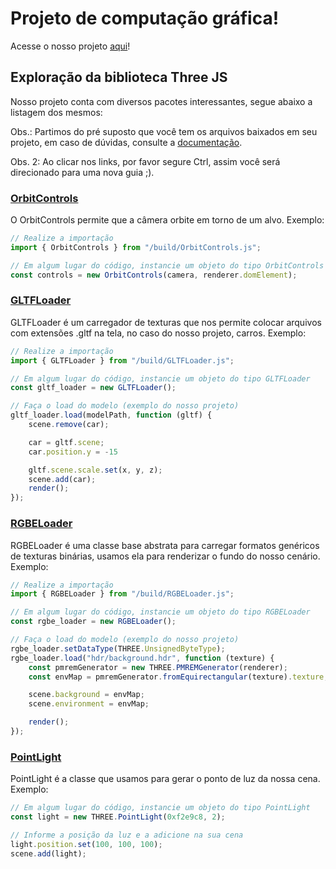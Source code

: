 # Projeto de computação gráfica!

Acesse o nosso projeto [aqui](https://flaviotech.github.io/projeto_computacao_grafica/)!

## Exploração da biblioteca Three JS
Nosso projeto conta com diversos pacotes interessantes, segue abaixo a listagem dos mesmos:

Obs.: Partimos do pré suposto que você tem os arquivos baixados em seu projeto, em caso de dúvidas,
consulte a [documentação](https://threejs.org/docs/index.html#manual/en/introduction/Creating-a-scene).

Obs. 2: Ao clicar nos links, por favor segure Ctrl, assim você será direcionado para uma nova guia ;).

### [OrbitControls](https://threejs.org/docs/#examples/en/controls/OrbitControls)
O OrbitControls permite que a câmera orbite em torno de um alvo.
Exemplo:
```js
// Realize a importação
import { OrbitControls } from "/build/OrbitControls.js";

// Em algum lugar do código, instancie um objeto do tipo OrbitControls
const controls = new OrbitControls(camera, renderer.domElement);
```


### [GLTFLoader](https://threejs.org/docs/#examples/en/loaders/GLTFLoader)
GLTFLoader é um carregador de texturas que nos permite colocar arquivos
com extensões .gltf na tela, no caso do nosso projeto, carros.
Exemplo:
```js
// Realize a importação
import { GLTFLoader } from "/build/GLTFLoader.js";

// Em algum lugar do código, instancie um objeto do tipo GLTFLoader
const gltf_loader = new GLTFLoader();

// Faça o load do modelo (exemplo do nosso projeto)
gltf_loader.load(modelPath, function (gltf) {
    scene.remove(car);

    car = gltf.scene;
    car.position.y = -15

    gltf.scene.scale.set(x, y, z);
    scene.add(car);
    render();
});
```

### [RGBELoader](https://threejs.org/docs/#api/en/loaders/DataTextureLoader)
RGBELoader é uma classe base abstrata para carregar formatos genéricos de texturas binárias,
usamos ela para renderizar o fundo do nosso cenário.
Exemplo:
```js
// Realize a importação
import { RGBELoader } from "/build/RGBELoader.js";

// Em algum lugar do código, instancie um objeto do tipo RGBELoader
const rgbe_loader = new RGBELoader();

// Faça o load do modelo (exemplo do nosso projeto)
rgbe_loader.setDataType(THREE.UnsignedByteType);
rgbe_loader.load("hdr/background.hdr", function (texture) {
    const pmremGenerator = new THREE.PMREMGenerator(renderer);
    const envMap = pmremGenerator.fromEquirectangular(texture).texture;

    scene.background = envMap;
    scene.environment = envMap;

    render();
});
```

### [PointLight](https://threejs.org/docs/#api/en/helpers/PointLightHelper)
PointLight é a classe que usamos para gerar o ponto de luz da nossa cena.
Exemplo:
```js
// Em algum lugar do código, instancie um objeto do tipo PointLight
const light = new THREE.PointLight(0xf2e9c8, 2);

// Informe a posição da luz e a adicione na sua cena
light.position.set(100, 100, 100);
scene.add(light);
```
